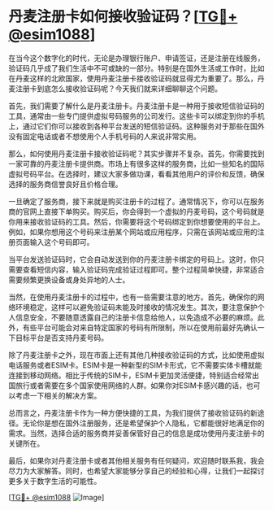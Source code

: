 # 丹麦注册卡如何接收验证码？[[TG💪+ @esim1088](https://t.me/s/esim1088)]

在当今这个数字化的时代，无论是办理银行账户、申请签证，还是注册在线服务，验证码几乎成了我们生活中不可或缺的一部分。特别是在国外生活或工作时，比如在丹麦这样的北欧国家，使用丹麦注册卡接收验证码就显得尤为重要了。那么，丹麦注册卡到底怎么接收验证码呢？今天我们就来详细聊聊这个问题。

首先，我们需要了解什么是丹麦注册卡。丹麦注册卡是一种用于接收短信验证码的工具，通常由一些专门提供虚拟号码服务的公司发行。这些卡可以绑定到你的手机上，通过它们你可以接收到各种平台发送的短信验证码。这种服务对于那些在国外没有固定电话或者不想使用个人手机号码的人来说非常实用。

那么，如何使用丹麦注册卡接收验证码呢？其实步骤并不复杂。首先，你需要找到一家可靠的丹麦注册卡提供商。市场上有很多这样的服务商，比如一些知名的国际虚拟号码平台。在选择时，建议大家多做功课，看看其他用户的评价和反馈，确保选择的服务商信誉良好且价格合理。

一旦确定了服务商，接下来就是购买注册卡的过程了。通常情况下，你可以在服务商的官网上直接下单购买。购买后，你会得到一个虚拟的丹麦号码，这个号码就是你用来接收验证码的工具。然后，你需要将这个号码绑定到你想要使用的平台上。例如，如果你想用这个号码来注册某个网站或应用程序，只需在该网站或应用的注册页面输入这个号码即可。

当平台发送验证码时，它会自动发送到你的丹麦注册卡绑定的号码上。这时，你只需要查看短信内容，输入验证码完成验证过程即可。整个过程简单快捷，非常适合需要频繁更换设备或身处异地的人士。

当然，在使用丹麦注册卡的过程中，也有一些需要注意的地方。首先，确保你的网络环境稳定，这样可以避免验证码未能及时接收的情况发生。其次，要注意保护个人信息安全，不要随意透露自己的注册卡信息给他人，以免造成不必要的麻烦。此外，有些平台可能会对来自特定国家的号码有所限制，所以在使用前最好先确认一下目标平台是否支持丹麦号码。

除了丹麦注册卡之外，现在市面上还有其他几种接收验证码的方式，比如使用虚拟电话服务或者ESIM卡。ESIM卡是一种新型的SIM卡形式，它不需要实体卡槽就能连接到移动网络。相比于传统的SIM卡，ESIM卡更加灵活便捷，特别适合经常出国旅行或者需要在多个国家使用网络的人群。如果你对ESIM卡感兴趣的话，也可以考虑一下相关的解决方案。

总而言之，丹麦注册卡作为一种方便快捷的工具，为我们提供了接收验证码的新途径。无论你是想在国外注册服务，还是希望保护个人隐私，它都能很好地满足你的需求。当然，选择合适的服务商并妥善保管好自己的信息是成功使用丹麦注册卡的关键所在。

最后，如果你对丹麦注册卡或者其他相关服务有任何疑问，欢迎随时联系我，我会尽力为大家解答。同时，也希望大家能够分享自己的经验和心得，让我们一起探讨更多关于数字生活的可能性。

[[TG💪+ @esim1088](https://t.me/s/esim1088) ![Image](https://i.postimg.cc/4NQfJmqS/Snipaste-2025-05-13-00-14-12.png)]